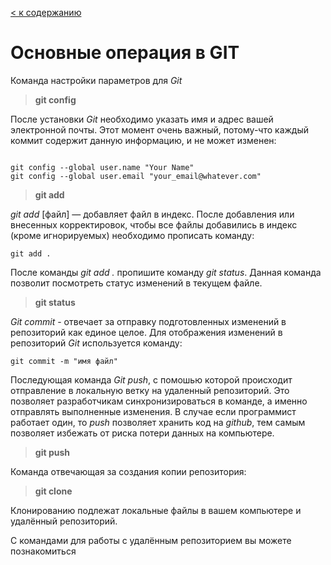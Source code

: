 [< к содержанию](./readme.md)

# Основные операция в GIT


Команда настройки параметров для *Git*

> **git config**



После установки *Git* необходимо указать имя и адрес вашей электронной почты. Этот момент очень важный, потому-что каждый коммит содержит данную информацию, и не может изменен:
~~~bash=

git config --global user.name "Your Name"
git config --global user.email "your_email@whatever.com"

~~~~


> **git add**

*git add* [файл] — добавляет файл в индекс.
После добавления или внесенных корректировок, чтобы все файлы добавились в индекс (кроме игнорируемых) необходимо прописать команду:

~~~
git add .
~~~

После команды *git add .* пропишите команду *git status*. 
Данная команда позволит посмотреть статус изменений в текущем файле.


> **git status**




*Git commit* - отвечает за отправку подготовленных изменений в репозиторий как единое целое.
Для отображения изменений в репозиторий *Git* используется команду: 
~~~bash=
git commit -m "имя файл"
~~~

Последующая команда *Git push*, с помошью которой происходит отправление в локальную ветку на удаленный репозиторий. Это позволяет разработчикам синхронизироваться в команде, а именно отправлять выполненные изменения. В случае если программист работает один, то *push* позволяет хранить код на *github*, тем самым позволяет избежать от риска потери данных на компьютере.


> **git push**


Команда отвечающая за создания копии репозитория:


> **git clone**


Клонированию подлежат локальные файлы в вашем компьютере и удалённый  репозиторий.

С командами для работы с удалённым репозиторием вы можете познакомиться [](./repositories.md)
